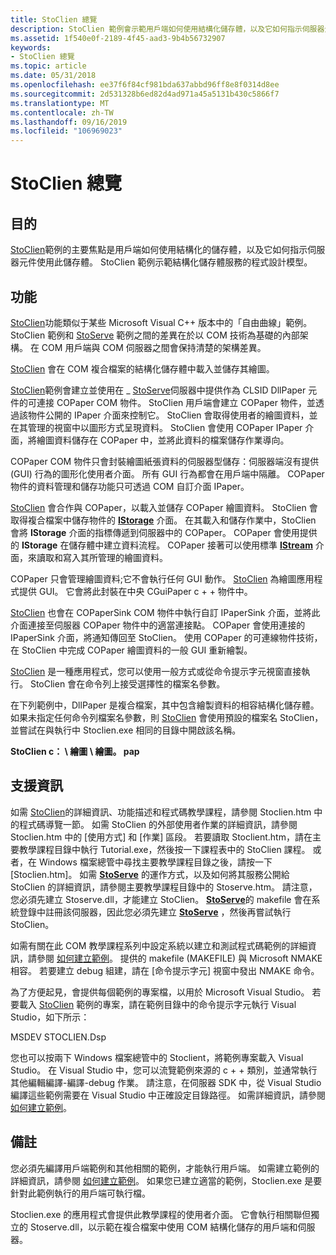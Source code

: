 ```yaml
---
title: StoClien 總覽
description: StoClien 範例會示範用戶端如何使用結構化儲存體，以及它如何指示伺服器元件使用此儲存體。
ms.assetid: 1f540e0f-2189-4f45-aad3-9b4b56732907
keywords:
- StoClien 總覽
ms.topic: article
ms.date: 05/31/2018
ms.openlocfilehash: ee37f6f84cf981bda637abbd96ff8e8f0314d8ee
ms.sourcegitcommit: 2d531328b6ed82d4ad971a45a5131b430c5866f7
ms.translationtype: MT
ms.contentlocale: zh-TW
ms.lasthandoff: 09/16/2019
ms.locfileid: "106969023"
---
```

# <a name="stoclien-overview"></a>StoClien 總覽

## <a name="purpose"></a>目的

[StoClien](structured-storage-client-sample--stoclien-.md)範例的主要焦點是用戶端如何使用結構化的儲存體，以及它如何指示伺服器元件使用此儲存體。 StoClien 範例示範結構化儲存體服務的程式設計模型。

## <a name="functionality"></a>功能

[StoClien](structured-storage-client-sample--stoclien-.md)功能類似于某些 Microsoft Visual C++ 版本中的「自由曲線」範例。 StoClien 範例和 [StoServe](structured-storage-server-sample--stoserve-.md) 範例之間的差異在於以 COM 技術為基礎的內部架構。 在 COM 用戶端與 COM 伺服器之間會保持清楚的架構差異。

[StoClien](structured-storage-client-sample--stoclien-.md) 會在 COM 複合檔案的結構化儲存體中載入並儲存其繪圖。

[StoClien](structured-storage-client-sample--stoclien-.md)範例會建立並使用在 \_ [StoServe](structured-storage-server-sample--stoserve-.md)伺服器中提供作為 CLSID DllPaper 元件的可連接 COPaper COM 物件。 StoClien 用戶端會建立 COPaper 物件，並透過該物件公開的 IPaper 介面來控制它。 StoClien 會取得使用者的繪圖資料，並在其管理的視窗中以圖形方式呈現資料。 StoClien 會使用 COPaper IPaper 介面，將繪圖資料儲存在 COPaper 中，並將此資料的檔案儲存作業導向。

COPaper COM 物件只會封裝繪圖紙張資料的伺服器型儲存：伺服器端沒有提供 (GUI) 行為的圖形化使用者介面。 所有 GUI 行為都會在用戶端中隔離。 COPaper 物件的資料管理和儲存功能只可透過 COM 自訂介面 IPaper。

[StoClien](structured-storage-client-sample--stoclien-.md) 會合作與 COPaper，以載入並儲存 COPaper 繪圖資料。 StoClien 會取得複合檔案中儲存物件的 [**IStorage**](/windows/desktop/api/Objidl/nn-objidl-istorage) 介面。 在其載入和儲存作業中，StoClien 會將 **IStorage** 介面的指標傳遞到伺服器中的 COPaper。 COPaper 會使用提供的 **IStorage** 在儲存體中建立資料流程。 COPaper 接著可以使用標準 [**IStream**](/windows/desktop/api/Objidl/nn-objidl-istream) 介面，來讀取和寫入其所管理的繪圖資料。

COPaper 只會管理繪圖資料;它不會執行任何 GUI 動作。 [StoClien](structured-storage-client-sample--stoclien-.md) 為繪圖應用程式提供 GUI。 它會將此封裝在中央 CGuiPaper c + + 物件中。

[StoClien](structured-storage-client-sample--stoclien-.md) 也會在 COPaperSink COM 物件中執行自訂 IPaperSink 介面，並將此介面連接至伺服器 COPaper 物件中的適當連接點。 COPaper 會使用連接的 IPaperSink 介面，將通知傳回至 StoClien。 使用 COPaper 的可連線物件技術，在 StoClien 中完成 COPaper 繪圖資料的一般 GUI 重新繪製。

[StoClien](structured-storage-client-sample--stoclien-.md) 是一種應用程式，您可以使用一般方式或從命令提示字元視窗直接執行。 StoClien 會在命令列上接受選擇性的檔案名參數。

在下列範例中，DllPaper 是複合檔案，其中包含繪製資料的相容結構化儲存體。 如果未指定任何命令列檔案名參數，則 [StoClien](structured-storage-client-sample--stoclien-.md) 會使用預設的檔案名 StoClien，並嘗試在與執行中 Stoclien.exe 相同的目錄中開啟該名稱。

**StoClien c： \\ 繪圖 \\ 繪圖。 pap**

## <a name="support-information"></a>支援資訊

如需 [StoClien](structured-storage-client-sample--stoclien-.md)的詳細資訊、功能描述和程式碼教學課程，請參閱 Stoclien.htm 中的程式碼導覽一節。 如需 StoClien 的外部使用者作業的詳細資訊，請參閱 Stoclien.htm 中的 [使用方式] 和 [作業] 區段。 若要讀取 Stoclient.htm，請在主要教學課程目錄中執行 Tutorial.exe，然後按一下課程表中的 StoClien 課程。 或者，在 Windows 檔案總管中尋找主要教學課程目錄之後，請按一下 [Stoclien.htm]。 如需 [**StoServe**](structured-storage-server-sample--stoserve-.md) 的運作方式，以及如何將其服務公開給 StoClien 的詳細資訊，請參閱主要教學課程目錄中的 Stoserve.htm。 請注意，您必須先建立 Stoserve.dll，才能建立 StoClien。 [**StoServe**](structured-storage-server-sample--stoserve-.md)的 makefile 會在系統登錄中註冊該伺服器，因此您必須先建立 [**StoServe**](structured-storage-server-sample--stoserve-.md) ，然後再嘗試執行 StoClien。

如需有關在此 COM 教學課程系列中設定系統以建立和測試程式碼範例的詳細資訊，請參閱 [如何建立範例](how-to-build-samples.md)。 提供的 makefile (MAKEFILE) 與 Microsoft NMAKE 相容。 若要建立 debug 組建，請在 [命令提示字元] 視窗中發出 NMAKE 命令。

為了方便起見，會提供每個範例的專案檔，以用於 Microsoft Visual Studio。 若要載入 [StoClien](structured-storage-client-sample--stoclien-.md) 範例的專案，請在範例目錄中的命令提示字元執行 Visual Studio，如下所示：

MSDEV STOCLIEN.Dsp

您也可以按兩下 Windows 檔案總管中的 Stoclient，將範例專案載入 Visual Studio。 在 Visual Studio 中，您可以流覽範例來源的 c + + 類別，並通常執行其他編輯編譯-編譯-debug 作業。 請注意，在伺服器 SDK 中，從 Visual Studio 編譯這些範例需要在 Visual Studio 中正確設定目錄路徑。 如需詳細資訊，請參閱 [如何建立範例](how-to-build-samples.md)。

## <a name="remarks"></a>備註

您必須先編譯用戶端範例和其他相關的範例，才能執行用戶端。 如需建立範例的詳細資訊，請參閱 [如何建立範例](how-to-build-samples.md)。 如果您已建立適當的範例，Stoclien.exe 是要針對此範例執行的用戶端可執行檔。

Stoclien.exe 的應用程式會提供此教學課程的使用者介面。 它會執行相關聯但獨立的 Stoserve.dll，以示範在複合檔案中使用 COM 結構化儲存的用戶端和伺服器。

 

 




